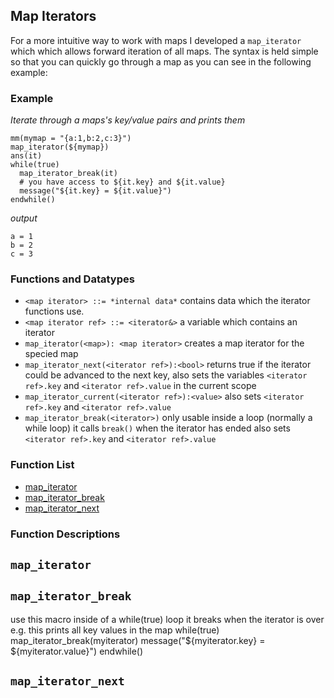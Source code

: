 ## Map Iterators





For a more intuitive way to work with maps I developed a `map_iterator` which which allows forward iteration of all maps. The syntax is held simple so that you can quickly go through a map as you can see in the following example:

### Example 

*Iterate through a maps's key/value pairs and prints them*

```
mm(mymap = "{a:1,b:2,c:3}")
map_iterator(${mymap})
ans(it)
while(true)
  map_iterator_break(it)
  # you have access to ${it.key} and ${it.value}
  message("${it.key} = ${it.value}")
endwhile()
```
*output*
```
a = 1
b = 2
c = 3
```

### Functions and Datatypes

* `<map iterator> ::= *internal data*` contains data which the iterator functions use.
* `<map iterator ref> ::= <iterator&>` a variable which contains an iterator
* `map_iterator(<map>): <map iterator>` creates a map iterator for the specied map
* `map_iterator_next(<iterator ref>):<bool>` returns true if the iterator could be advanced to the next key, also sets the variables `<iterator ref>.key` and `<iterator ref>.value` in the current scope
* `map_iterator_current(<iterator ref>):<value>` also sets `<iterator ref>.key` and `<iterator ref>.value` 
* `map_iterator_break(<iterator>)` only usable inside a loop (normally a while loop) it calls `break()` when the iterator has ended also sets `<iterator ref>.key` and `<iterator ref>.value` 


### Function List


* [map_iterator](#map_iterator)
* [map_iterator_break](#map_iterator_break)
* [map_iterator_next](#map_iterator_next)

### Function Descriptions

## <a name="map_iterator"></a> `map_iterator`





## <a name="map_iterator_break"></a> `map_iterator_break`

 use this macro inside of a while(true) loop it breaks when the iterator is over
 e.g. this prints all key values in the map
 while(true) 
   map_iterator_break(myiterator)
   message("${myiterator.key} = ${myiterator.value}")
 endwhile()




## <a name="map_iterator_next"></a> `map_iterator_next`







